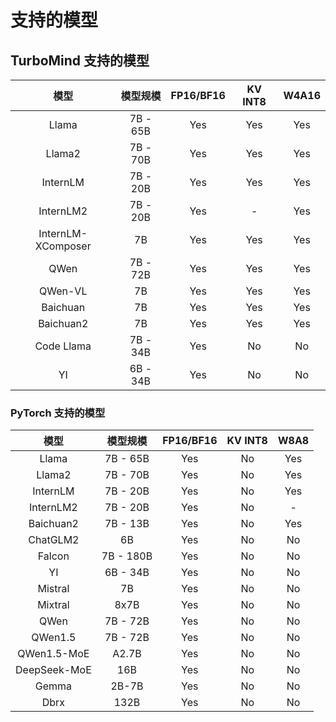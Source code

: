# 支持的模型

## TurboMind 支持的模型

|        模型        | 模型规模 | FP16/BF16 | KV INT8 | W4A16 |
| :----------------: | :------: | :-------: | :-----: | :---: |
|       Llama        | 7B - 65B |    Yes    |   Yes   |  Yes  |
|       Llama2       | 7B - 70B |    Yes    |   Yes   |  Yes  |
|      InternLM      | 7B - 20B |    Yes    |   Yes   |  Yes  |
|     InternLM2      | 7B - 20B |    Yes    |    -    |  Yes  |
| InternLM-XComposer |    7B    |    Yes    |   Yes   |  Yes  |
|        QWen        | 7B - 72B |    Yes    |   Yes   |  Yes  |
|      QWen-VL       |    7B    |    Yes    |   Yes   |  Yes  |
|      Baichuan      |    7B    |    Yes    |   Yes   |  Yes  |
|     Baichuan2      |    7B    |    Yes    |   Yes   |  Yes  |
|     Code Llama     | 7B - 34B |    Yes    |   No    |  No   |
|         YI         | 6B - 34B |    Yes    |   No    |  No   |

### PyTorch 支持的模型

|     模型     | 模型规模  | FP16/BF16 | KV INT8 | W8A8 |
| :----------: | :-------: | :-------: | :-----: | :--: |
|    Llama     | 7B - 65B  |    Yes    |   No    | Yes  |
|    Llama2    | 7B - 70B  |    Yes    |   No    | Yes  |
|   InternLM   | 7B - 20B  |    Yes    |   No    | Yes  |
|  InternLM2   | 7B - 20B  |    Yes    |   No    |  -   |
|  Baichuan2   | 7B - 13B  |    Yes    |   No    | Yes  |
|   ChatGLM2   |    6B     |    Yes    |   No    |  No  |
|    Falcon    | 7B - 180B |    Yes    |   No    |  No  |
|      YI      | 6B - 34B  |    Yes    |   No    |  No  |
|   Mistral    |    7B     |    Yes    |   No    |  No  |
|   Mixtral    |   8x7B    |    Yes    |   No    |  No  |
|     QWen     | 7B - 72B  |    Yes    |   No    |  No  |
|   QWen1.5    | 7B - 72B  |    Yes    |   No    |  No  |
| QWen1.5-MoE  |   A2.7B   |    Yes    |   No    |  No  |
| DeepSeek-MoE |    16B    |    Yes    |   No    |  No  |
|    Gemma     |   2B-7B   |    Yes    |   No    |  No  |
|     Dbrx     |   132B    |    Yes    |   No    |  No  |
